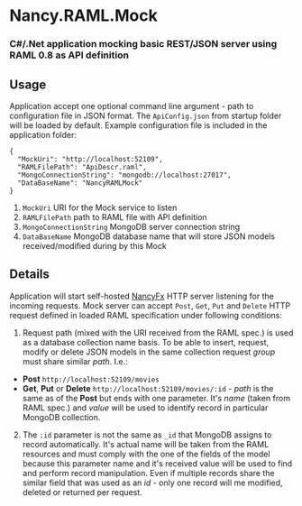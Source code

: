 # Nancy.RAML.Mock

### C#/.Net application mocking basic REST/JSON server using RAML 0.8 as API definition

## Usage

Application accept one optional command line argument - path to configuration file in JSON format.
The `ApiConfig.json` from startup folder will be loaded by default. Example configuration file is included in the application folder:

```
{
  "MockUri": "http://localhost:52109",
  "RAMLFilePath": "ApiDescr.raml",
  "MongoConnectionString": "mongodb://localhost:27017",
  "DataBaseName": "NancyRAMLMock"
}
```

1. `MockUri` URI for the Mock service to listen
2. `RAMLFilePath` path to RAML file with API definition
3. `MongoConnectionString` MongoDB server connection string
4. `DataBaseName` MongoDB database name that will store JSON models received/modified during by this Mock


## Details

Application will start self-hosted [NancyFx](https://github.com/NancyFx) HTTP server listening for the incoming requests. Mock server can accept `Post`, `Get`, `Put` and `Delete` HTTP request defined in loaded RAML specification under following conditions:

1. Request path (mixed with the URI received from the RAML spec.) is used as a database collection name basis. To be able to insert, request, modify or delete JSON models in the same collection request *group* must share similar *path*. I.e.:
  * **Post** `http://localhost:52109/movies`
  * **Get**, **Put** or **Delete** `http://localhost:52109/movies/:id` - *path* is the same as of the **Post** but ends with one parameter. It's *name* (taken from RAML spec.) and *value*  will be used to identify record in particular MongoDB collection.
2. The `:id` parameter is not the same as `_id` that MongoDB assigns to record automatically. It's actual name will be taken from the RAML resources and must comply with the one of the fields of the model because this parameter name and it's received value will be used to find and perform record manipulation. Even if multiple records share the similar field that was used as an *id* - only one record will me modified, deleted or returned per request.
